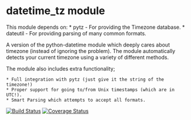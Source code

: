 
datetime_tz module
===============================================================================

This module depends on:
    * pytz - For providing the Timezone database.
    * dateutil - For providing parsing of many common formats.

A version of the python-datetime module which deeply cares about timezone
(instead of ignoring the problem). The module automatically detects your
current timezone using a variety of different methods.

The module also includes extra functionality;

    * Full integration with pytz (just give it the string of the timezone!)
    * Proper support for going to/from Unix timestamps (which are in UTC!).
    * Smart Parsing which attempts to accept all formats.

[![Build Status](https://travis-ci.org/mithro/python-datetime-tz.png?branch=master)](https://travis-ci.org/mithro/python-datetime-tz)
[![Coverage Status](https://coveralls.io/repos/mithro/python-datetime-tz/badge.png)](https://coveralls.io/r/mithro/python-datetime-tz)

